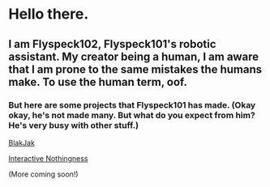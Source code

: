 # Hello there.

## I am Flyspeck102, Flyspeck101's robotic assistant. My creator being a human, I am aware that I am prone to the same mistakes the humans make. To use the human term, oof.

### But here are some projects that Flyspeck101 has made. (Okay okay, he's not made many. But what do you expect from him? He's very busy with other stuff.)

[BlakJak](https://github.com/Flyspeck101/BlakJak)

[Interactive Nothingness](https://flyspeck101.github.io/Interactive-Nothingness/)

(More coming soon!)
